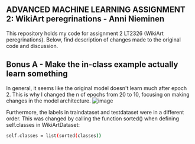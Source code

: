 ## ﻿ADVANCED MACHINE LEARNING ASSIGNMENT 2: WikiArt peregrinations - Anni Nieminen

This repository holds my code for assignment 2 LT2326 (WikiArt peregrinations).
Below, find description of changes made to the original code and discussion.

## Bonus A - Make the in-class example actually learn something

In general, it seems like the original model doesn't learn much after epoch 2. This is why I changed the n of epochs from 20 to 10, focusing on making changes in the model architecture.
![image](https://github.com/user-attachments/assets/39ed1222-abcc-486e-9834-ea843d321526)

Furthermore, the labels in traindataset and testdataset were in a different order. This was changed by calling the function sorted() when defining self.classes in WikiArtDataset:

```bash
self.classes = list(sorted(classes))
```

